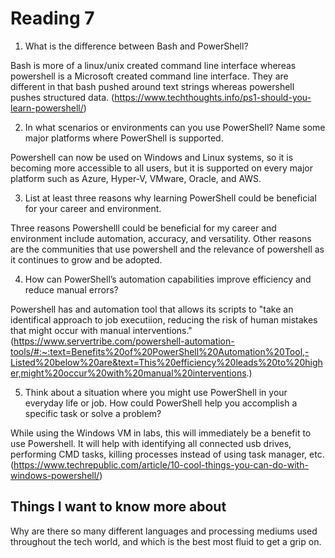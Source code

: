 # Reading 7

1. What is the difference between Bash and PowerShell?

Bash is more of a linux/unix created command line interface whereas powershell is a Microsoft created command line interface.  They are different in that bash pushed around text strings whereas powershell pushes structured data. (https://www.techthoughts.info/ps1-should-you-learn-powershell/)

2. In what scenarios or environments can you use PowerShell? Name some major platforms where PowerShell is supported.

Powershell can now be used on Windows and Linux systems, so it is becoming more accessible to all users, but it is supported on every major platform such as Azure, Hyper-V, VMware, Oracle, and AWS.

3. List at least three reasons why learning PowerShell could be beneficial for your career and environment.

Three reasons Powershelll could be beneficial for my career and environment include automation, accuracy, and versatility.  Other reasons are the communities that use powershell and the relevance of powershell as it continues to grow and be adopted.

4. How can PowerShell’s automation capabilities improve efficiency and reduce manual errors?

Powershell has and automation tool that allows its scripts to "take an identifical approach to job executiion, reducing the risk of human mistakes that might occur with manual interventions." (https://www.servertribe.com/powershell-automation-tools/#:~:text=Benefits%20of%20PowerShell%20Automation%20Tool,-Listed%20below%20are&text=This%20efficiency%20leads%20to%20higher,might%20occur%20with%20manual%20interventions.)

5. Think about a situation where you might use PowerShell in your everyday life or job. How could PowerShell help you accomplish a specific task or solve a problem?

While using the Windows VM in labs, this will immediately be a benefit to use Powershell.  It will help with identifying all connected usb drives, performing CMD tasks, killing processes instead of using task manager, etc. (https://www.techrepublic.com/article/10-cool-things-you-can-do-with-windows-powershell/)

## Things I want to know more about

Why are there so many different languages and processing mediums used throughout the tech world, and which is the best most fluid to get a grip on.
